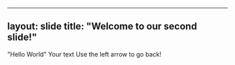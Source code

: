 
---
layout: slide
title: "Welcome to our second slide!"
--- 
"Hello World"
Your text
Use the left arrow to go back!
